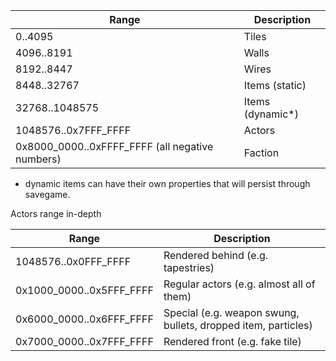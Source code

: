 |Range|Description|
|-----|-----------|
|0..4095|Tiles|
|4096..8191|Walls|
|8192..8447|Wires|
|8448..32767|Items (static)|
|32768..1048575|Items (dynamic\*)|
|1048576..0x7FFF_FFFF|Actors|
|0x8000_0000..0xFFFF_FFFF (all negative numbers)|Faction|

* dynamic items can have their own properties that will persist through savegame.

Actors range in-depth

|Range|Description|
|-----|-----------|
|1048576..0x0FFF_FFFF|Rendered behind (e.g. tapestries)
|0x1000_0000..0x5FFF_FFFF|Regular actors (e.g. almost all of them)
|0x6000_0000..0x6FFF_FFFF|Special (e.g. weapon swung, bullets, dropped item, particles)
|0x7000_0000..0x7FFF_FFFF|Rendered front (e.g. fake tile)